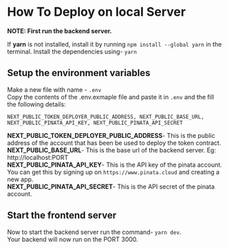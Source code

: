 # How To Deploy on local Server

**NOTE: First run the backend server.**<br>

If **yarn** is not installed, install it by running `npm install --global yarn` in the terminal.
Install the dependencies using- `yarn`<br>

## Setup the environment variables

Make a new file with name - `.env`<br> Copy the contents of the .env.exmaple file and paste it in `.env` and the fill the following details: <br>

`NEXT_PUBLIC_TOKEN_DEPLOYER_PUBLIC_ADDRESS, NEXT_PUBLIC_BASE_URL, NEXT_PUBLIC_PINATA_API_KEY, NEXT_PUBLIC_PINATA_API_SECRET`<br>

**NEXT_PUBLIC_TOKEN_DEPLOYER_PUBLIC_ADDRESS**- This is the public address of the account that has been be used to deploy the token contract.<br>
**NEXT_PUBLIC_BASE_URL**- This is the base url of the backend server. Eg: http://localhost:PORT<br>
**NEXT_PUBLIC_PINATA_API_KEY**- This is the API key of the pinata account. You can get this by signing up on `https://www.pinata.cloud` and creating a new app.<br>
**NEXT_PUBLIC_PINATA_API_SECRET**- This is the API secret of the pinata account. <br>

## Start the frontend server

Now to start the backend server run the command- `yarn dev`. <br>Your backend will now run on the PORT 3000.<br>
